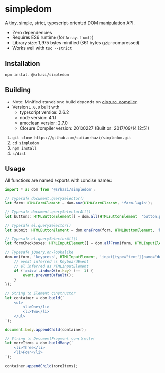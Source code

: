 # simpledom

A tiny, simple, strict, typescript-oriented DOM manipulation API.

* Zero dependencies
* Requires ES6 runtime (for `Array.from()`)
* Library size: 1,975 bytes minified (861 bytes gzip-compressed)
* Works well with `tsc --strict`


## Installation

`npm install @srhazi/simpledom`


## Building

* Note: Minified standalone build depends on [closure-compiler](http://code.google.com/closure/compiler).
* Version `1.0.0` built with
  * typescript version: 2.6.2
  * node version: 4.1.1
  * amdclean version: 2.7.0
  * Closure Compiler version: 20130227 (Built on: 2017/09/14 12:51)

1. `git clone https://github.com/sufianrhazi/simpledom.git`
2. `cd simpledom`
3. `npm install`
4. `s/dist`

## Usage

All functions are named exports with concise names:

```typescript
import * as dom from '@srhazi/simpledom';

// Typesafe document.querySelector()
let form: HTMLFormElement = dom.one(HTMLFormElement, 'form.login');

// Typesafe document.querySelectorAll()
let buttons: HTMLButtonElement[] = dom.all(HTMLButtonElement, 'button.primary');

// Typesafe el.querySelector()
let submit: HTMLButtonElement = dom.oneFrom(form, HTMLButtonElement, 'button.submit');

// Typesafe el.querySelectorAll()
let formCheckboxes: HTMLInputElement[] = dom.allFrom(form, HTMLInputElement, 'input[type="checkbox"]');

// Typesafe jQuery.on-lookalike
dom.on(form, 'keypress', HTMLInputElement, 'input[type="text"][name="dotcom-2.0-name"]', (event, el) => {
    // event inferred as KeyboardEvent
    // el inferred as HTMLInputElement
    if ('aeiou'.indexOf(e.key) !== -1) {
        event.preventDefault();
    }
});

// String to Element constructor
let container = dom.build(`
    <ul>
        <li>One</li>
        <li>Two</li>
    </ul>
`);

document.body.appendChild(container);

// String to DocumentFragment constructor
let moreItems = dom.buildMany(`
    <li>Three</li>
    <li>Four</li>
`);

container.appendChild(moreItems);
```
